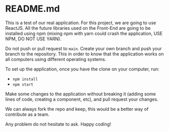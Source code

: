 # README.md

This is a test of our real application. For this project, we are going to use ReactJS. All the future libraries used on the Front-End are going to be installed using npm (mixing npm with yarn could crash the application, USE NPM, DO NOT USE YARN). 

Do not push or pull request to `main`. Create your own branch and push your branch to the repository. This in order to know that the application works on all computers using different operating systems.

To set up the application, once you have the clone on your computer, run:

* `npm install`
* `npm start`

Make some changes to the application without breaking it (adding some lines of code, creating a component, etc), and pull request your changes.

We can always fork the repo and keep, this would be a better way of contribute as a team.

Any problem do not hesitate to ask. Happy coding!
